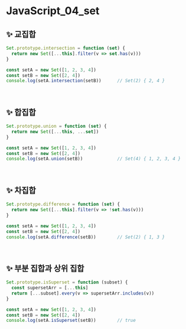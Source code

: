 # JavaScript_04_set

## ✨ 교집합

```javascript
Set.prototype.intersection = function (set) {
  return new Set([...this].filter(v => set.has(v)))
}

const setA = new Set([1, 2, 3, 4])
const setB = new Set([2, 4])
console.log(setA.intersection(setB))      // Set(2) { 2, 4 }
```

<br/>

## ✨ 합집합

```javascript
Set.prototype.union = function (set) {
  return new Set([...this, ...set])
}

const setA = new Set([1, 2, 3, 4])
const setB = new Set([2, 4])
console.log(setA.union(setB))             // Set(4) { 1, 2, 3, 4 }
```

<br/>

## ✨ 차집합

```javascript
Set.prototype.difference = function (set) {
  return new Set([...this].filter(v => !set.has(v)))
}

const setA = new Set([1, 2, 3, 4])
const setB = new Set([2, 4])
console.log(setA.difference(setB))        // Set(2) { 1, 3 }
```

<br/>

## ✨ 부분 집합과 상위 집합

```javascript
Set.prototype.isSuperset = function (subset) {
  const supersetArr = [...this]
  return [...subset].every(v => supersetArr.includes(v))
}

const setA = new Set([1, 2, 3, 4])
const setB = new Set([2, 4])
console.log(setA.isSuperset(setB))        // true
```

